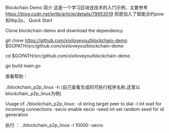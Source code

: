 Blockchain Demo
简介
   这是一个学习区块连技术的入门示例，主要参考
   https://blog.csdn.net/erlib/article/details/79953019
   但是加入了智能合约pow和libp2p，
Quick Start

Clone blockchain-demo and download the dependency.

git clone https://github.com/xixiloveyou/blockchain-demo $GOPATH/src/github.com/xixiloveyou/blockchain-demo

cd $GOPATH/src/github.com/xixiloveyou/blockchain-demo

go build main.go
 
查看帮助：

./blockchain_p2p_linux -h (自己查看生成的可执行程序名称,这里以blockchain_p2p_linux为例)

Usage of ./blockchain_p2p_linux:
  -d string
    	target peer to dial
  -l int
    	wait for incoming connections
  -secio
    	enable secio
  -seed int
    	set random seed for id generation
      
执行 ：
./blockchain_p2p_linux -l 10000 -secio 

